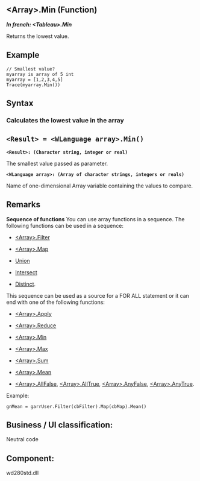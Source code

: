 
## &lt;Array&gt;.Min (Function)

***In french: &lt;Tableau&gt;.Min***



<a name="XUse"></a>
<a name="Use"></a>
<a name="description"></a>
Returns the lowest value.




<a name="Example1"></a>
<a name="sample_code"></a>

## Example


```wl
// Smallest value?
myarray is array of 5 int
myarray = [1,2,3,4,5]
Trace(myarray.Min())
```

<a name="XSYNTAX"></a>
<a name="SYNTAX1"></a>

## Syntax

### Calculates the lowest value in the array

`<Result> = <WLanguage array>.Min()`
---

**`<Result>: (Character string, integer or real)`**

The smallest value passed as parameter.

**`<WLanguage array>: (Array of character strings, integers or reals)`**

Name of one-dimensional Array variable containing the values to compare.



<a name="NOTE0"></a>
<a name="NOTE0_1"></a>

## Remarks
**Sequence of functions**
You can use array functions in a sequence. 
The following functions can be used in a sequence: 

- [&lt;Array&gt;.Filter](../WDLang1/1000024968.md)

- [&lt;Array&gt;.Map](../WDLang1/1000025418.md)

- [Union](../WDLang1/1000025408.md)

- [Intersect](../WDLang1/1000025407.md)

- [Distinct](../WDLang1/1000025406.md). 


This sequence can be used as a source for a FOR ALL statement or it can end with one of the following functions: 

- [&lt;Array&gt;.Apply](../WDLang1/1000024969.md)

- [&lt;Array&gt;.Reduce](../WDLang1/1000024951.md)

- [&lt;Array&gt;.Min](../WDLang1/1000025412.md)

- [&lt;Array&gt;.Max](../WDLang1/1000025411.md)

- [&lt;Array&gt;.Sum](../WDLang1/1000025415.md)

- [&lt;Array&gt;.Mean](../WDLang1/1000025417.md)

- [&lt;Array&gt;.AllFalse](../WDLang1/1000024935.md), [&lt;Array&gt;.AllTrue](../WDLang1/1000024936.md), [&lt;Array&gt;.AnyFalse](../WDLang1/1000024937.md), [&lt;Array&gt;.AnyTrue](../WDLang1/1000024938.md). 




Example: 

```wl
gnMean = garrUser.Filter(cbFilter).Map(cbMap).Mean()
```






<a name="XComponent"></a>

## Business / UI classification:
Neutral code
## Component:
wd280std.dll

